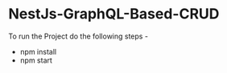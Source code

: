 # NestJs-GraphQL-Based-CRUD

To run the Project do the following steps - 

- npm install
- npm start
